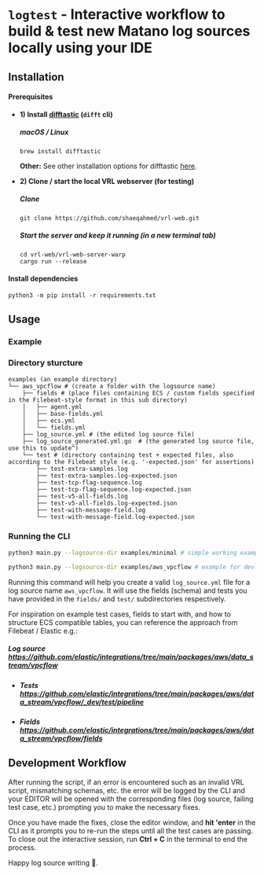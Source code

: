 
# `logtest` - Interactive workflow to build & test new Matano log sources locally using your IDE

## Installation

#### Prerequisites

- **1) Install [difftastic](https://difftastic.wilfred.me.uk/) (`difft` cli)**
  ##### macOS / Linux
  ```
  brew install difftastic
  ```
  **Other:** See other installation options for difftastic [here](https://difftastic.wilfred.me.uk/installation.html).


- **2) Clone / start the local VRL webserver (for testing)**
  ##### Clone
  ```
  git clone https://github.com/shaeqahmed/vrl-web.git
  ```
  ##### Start the server and keep it running (in a new terminal tab)
  ```
  cd vrl-web/vrl-web-server-warp
  cargo run --release
  ```

#### Install dependencies

```
python3 -m pip install -r requirements.txt
```

## Usage

### Example

### Directory sturcture

```python3
examples (an example directory)
└── aws_vpcflow # (create a folder with the logsource name)
    ├── fields # (place files containing ECS / custom fields specified in the Filebeat-style format in this sub directory)
    │   ├── agent.yml
    │   ├── base-fields.yml
    │   ├── ecs.yml
    │   └── fields.yml
    ├── log_source.yml # (the edited log source file)
    ├── log_source_generated.yml.go  # (the generated log source file, use this to update^)
    └── test # (directory containing test + expected files, also according to the Filebeat style (e.g. '-expected.json' for assertions)
        ├── test-extra-samples.log
        ├── test-extra-samples.log-expected.json
        ├── test-tcp-flag-sequence.log
        ├── test-tcp-flag-sequence.log-expected.json
        ├── test-v5-all-fields.log
        ├── test-v5-all-fields.log-expected.json
        ├── test-with-message-field.log
        └── test-with-message-field.log-expected.json
```

### Running the CLI

```bash
python3 main.py --logsource-dir examples/minimal # simple working example

python3 main.py --logsource-dir examples/aws_vpcflow # example for devloping a new log source for AWS VPC Flow logs using an existing test case suite / schema
```

Running this command will help you create a valid `log_source.yml` file for a log source name `aws_vpcflow`. It will use the fields (schema) and tests you have provided in the `fields/` and `test/` subdirectories respectively.

For inspiration on example test cases, fields to start with, and how to structure ECS compatible tables, you can reference the approach from Filebeat / Elastic e.g.:  

##### Log source https://github.com/elastic/integrations/tree/main/packages/aws/data_stream/vpcflow
- ##### Tests https://github.com/elastic/integrations/tree/main/packages/aws/data_stream/vpcflow/_dev/test/pipeline
- ##### Fields https://github.com/elastic/integrations/tree/main/packages/aws/data_stream/vpcflow/fields

## Development Workflow

After running the script, if an error is encountered such as an invalid VRL script, mismatching schemas, etc. the error will be logged by the CLI and your EDITOR will be opened with the corresponding files (log source, failing test case, etc.) prompting you to make the necessary fixes.

Once you have made the fixes, close the editor window, and **hit 'enter** in the CLI as it prompts you to re-run the steps until all the test cases are passing. To close out the interactive session, run **Ctrl + C** in the terminal to end the process.

Happy log source writing 🎉. 
